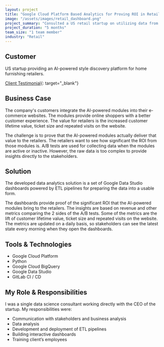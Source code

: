 ```yaml
---
layout: project
title: "Google Cloud Platform Based Analytics for Proving ROI in Retail"
image: "/assets/images/retail_dashboard.png"
project_summary: "Consulted a US retail startup on utilizing data from A/B tests, building ETL pipelines and developing dashboards for proving the ROI from their products to their customers."
project_duration: "5 months"
team_size: "1 team member"
industry: "Retail"
---
```


## Customer

US startup providing an AI-powered style discovery platform for home furnishing retailers.

[Client Testimonial](https://www.softserveinc.com/en-us/resources/shoptelligence-gcp-data-analytics-dashboard){: target="_blank"}

## Business Case

The company's customers integrate the AI-powered modules into their e-commerce websites. The modules provide online shoppers with a better customer experience. The value for retailers is the increased customer lifetime value, ticket size and repeated visits on the website.

The challenge is to prove that the AI-powered modules actually deliver that value to the retailers. The retailers want to see how significant the ROI from those modules is. A/B tests are used for collecting data when the modules are active or inactive. However, the raw data is too complex to provide insights directly to the stakeholders.

## Solution

The developed data analytics solution is a set of Google Data Studio dashboards powered by ETL pipelines for preparing the data into a usable form.

The dashboards provide proof of the significant ROI that the AI-powered modules bring to the retailers. The insights are based on revenue and other metrics comparing the 2 sides of the A/B tests. Some of the metrics are the lift of customer lifetime value, ticket size and repeated visits on the website. The metrics are updated on a daily basis, so stakeholders can see the latest state every morning when they open the dashboards.

## Tools & Technologies

- Google Cloud Platform
- Python
- Google Cloud BigQuery
- Google Data Studio
- GitLab CI / CD

## My Role & Responsibilities

I was a single data science consultant working directly with the CEO of the startup. My responsibilities were:

- Communication with stakeholders and business analysis
- Data analysis
- Development and deployment of ETL pipelines
- Building interactive dashboards
- Training client’s employees
